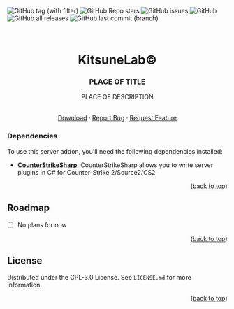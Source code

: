 <a name="readme-top"></a>

![GitHub tag (with filter)](https://img.shields.io/github/v/tag/KitsuneLab-Development/CS2_TemplateRepo?style=for-the-badge&label=Version)
![GitHub Repo stars](https://img.shields.io/github/stars/KitsuneLab-Development/CS2_TemplateRepo?style=for-the-badge)
![GitHub issues](https://img.shields.io/github/issues/KitsuneLab-Development/CS2_TemplateRepo?style=for-the-badge)
![GitHub](https://img.shields.io/github/license/KitsuneLab-Development/CS2_TemplateRepo?style=for-the-badge)
![GitHub all releases](https://img.shields.io/github/downloads/KitsuneLab-Development/CS2_TemplateRepo/total?style=for-the-badge)
![GitHub last commit (branch)](https://img.shields.io/github/last-commit/KitsuneLab-Development/CS2_TemplateRepo/dev?style=for-the-badge)

<!-- PROJECT LOGO -->
<br />
<div align="center">
  <h1 align="center">KitsuneLab©</h1>
  <h3 align="center">PLACE OF TITLE</h3>
  <a align="center">PLACE OF DESCRIPTION</a>

  <p align="center">
    <br />
    <a href="https://github.com/KitsuneLab-Development/CS2_TemplateRepo/releases">Download</a>
    ·
    <a href="https://github.com/KitsuneLab-Development/CS2_TemplateRepo/issues/new?assignees=KitsuneLab-Development&labels=bug&projects=&template=bug_report.md&title=%5BBUG%5D">Report Bug</a>
    ·
    <a href="https://github.com/KitsuneLab-Development/CS2_TemplateRepo/issues/new?assignees=KitsuneLab-Development&labels=enhancement&projects=&template=feature_request.md&title=%5BREQ%5D">Request Feature</a>
  </p>
</div>

<!-- ABOUT THE PROJECT -->

### Dependencies

To use this server addon, you'll need the following dependencies installed:

- [**CounterStrikeSharp**](https://github.com/roflmuffin/CounterStrikeSharp/releases): CounterStrikeSharp allows you to write server plugins in C# for Counter-Strike 2/Source2/CS2

<p align="right">(<a href="#readme-top">back to top</a>)</p>

<!-- ROADMAP -->

## Roadmap

- [ ] No plans for now

<p align="right">(<a href="#readme-top">back to top</a>)</p>

<!-- LICENSE -->

## License

Distributed under the GPL-3.0 License. See `LICENSE.md` for more information.

<p align="right">(<a href="#readme-top">back to top</a>)</p>
